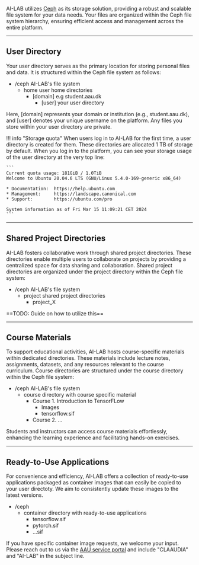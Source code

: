 AI-LAB utilizes [Ceph](https://docs.ceph.com/) as its storage solution, providing a robust and scalable file system for your data needs. Your files are organized within the Ceph file system hierarchy, ensuring efficient access and management across the entire platform.

<hr>

## User Directory
Your user directory serves as the primary location for storing personal files and data. It is structured within the Ceph file system as follows:

<div class="tree">
    <ul>
    <li><i class="fa fa-folder-open"></i> /ceph <span>AI-LAB's file system</span>
        <ul>
        <li><i class="fa fa-folder-open"></i> home <span>user home directories</span>
            <ul>
            <li><i class="fa fa-folder-open"></i> [domain] <span>e.g student.aau.dk</span>
                <ul>
                    <li><i class="fa fa-folder"></i> [user] <span>your user directory</span></li>
                </ul>
            </li>
            </ul>
        </li>
        </ul>
    </li>
    </ul>
</div>

Here, [domain] represents your domain or institution (e.g., student.aau.dk), and [user] denotes your unique username on the platform. Any files you store within your user directory are private.

!!! info "Storage quota"
    When users log in to AI-LAB for the first time, a user directory is created for them. These directories are allocated 1 TB of storage by default. When you log in to the platform, you can see your storage usage of the user directory at the very top line:

    ```
    Current quota usage: 181GiB / 1.0TiB
    Welcome to Ubuntu 20.04.6 LTS (GNU/Linux 5.4.0-169-generic x86_64)

    * Documentation:  https://help.ubuntu.com
    * Management:     https://landscape.canonical.com
    * Support:        https://ubuntu.com/pro

    System information as of Fri Mar 15 11:09:21 CET 2024
    ```

<hr>

## Shared Project Directories
AI-LAB fosters collaborative work through shared project directories. These directories enable multiple users to collaborate on projects by providing a centralized space for data sharing and collaboration. Shared project directories are organized under the project directory within the Ceph file system:

<div class="tree">
    <ul>
    <li><i class="fa fa-folder-open"></i> /ceph <span>AI-LAB's file system</span>
        <ul>
        <li><i class="fa fa-folder-open"></i> project <span>shared project directories</span>
            <ul>
            <li><i class="fa fa-folder"></i> project_X
            </li>
            </ul>
        </li>
        </ul>
    </li>
    </ul>
</div>

==TODO: Guide on how to utilize this==

<hr>

## Course Materials
To support educational activities, AI-LAB hosts course-specific materials within dedicated directories. These materials include lecture notes, assignments, datasets, and any resources relevant to the course curriculum. Course directories are structured under the course directory within the Ceph file system:

<div class="tree">
    <ul>
    <li><i class="fa fa-folder-open"></i> /ceph <span>AI-LAB's file system</span>
        <ul>
        <li><i class="fa fa-folder-open"></i> course <span>directory with course specific material</span>
            <ul>
                <li><i class="fa fa-folder-open"></i> Course 1. Introduction to TensorFLow
                <ul>
                    <li><i class="fa fa-folder"></i> Images</li>
                    <li><i class="fa fa-file"></i> tensorflow.sif</li>
                </ul>
                </li>
                <li><i class="fa fa-folder-open"></i> Course 2. ...
            </li>
            </ul>
        </li>
        </ul>
    </li>
    </ul>
</div>

Students and instructors can access course materials effortlessly, enhancing the learning experience and facilitating hands-on exercises.

<hr>

## Ready-to-Use Applications
For convenience and efficiency, AI-LAB offers a collection of ready-to-use applications packaged as container images that can easily be copied to your user directoty. We aim to consistently update these images to the latest versions.

<div class="tree">
    <ul>
    <li><i class="fa fa-folder-open"></i> /ceph
        <ul>
        <li><i class="fa fa-folder-open"></i> container <span>directory with ready-to-use applications</span>
            <ul>
            <li><i class="fa fa-file"></i> tensorflow.sif</li>
            <li><i class="fa fa-file"></i> pytorch.sif</li>
            <li><i class="fa fa-file"></i> ...sif</li>
            </ul>
        </li>
        </ul>
    </li>
    </ul>
</div>

If you have specific container image requests, we welcome your input. Please reach out to us via the [AAU service portal](https://www.serviceportal.aau.dk/) and include "CLAAUDIA" and "AI-LAB" in the subject line.